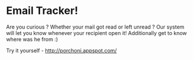 Email Tracker!
===============

Are you curious ? Whether your mail got read or left unread ?
Our system will let you know whenever your recipient open it!
Additionally get to know where was he from :)

Try it yourself - http://porchoni.appspot.com/
